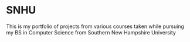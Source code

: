 # SNHU
This is my portfolio of projects from various courses taken while pursuing my BS in Computer Science from Southern New Hampshire University
